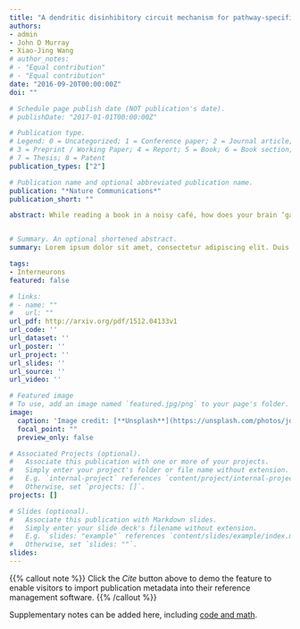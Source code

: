 ```yaml
---
title: "A dendritic disinhibitory circuit mechanism for pathway-specific gating"
authors:
- admin
- John D Murray
- Xiao-Jing Wang
# author_notes:
# - "Equal contribution"
# - "Equal contribution"
date: "2016-09-20T00:00:00Z"
doi: ""

# Schedule page publish date (NOT publication's date).
# publishDate: "2017-01-01T00:00:00Z"

# Publication type.
# Legend: 0 = Uncategorized; 1 = Conference paper; 2 = Journal article;
# 3 = Preprint / Working Paper; 4 = Report; 5 = Book; 6 = Book section;
# 7 = Thesis; 8 = Patent
publication_types: ["2"]

# Publication name and optional abbreviated publication name.
publication: "*Nature Communications*"
publication_short: ""

abstract: While reading a book in a noisy café, how does your brain ‘gate in’ visual information while filtering out auditory stimuli? Here we propose a mechanism for such flexible routing of information flow in a complex brain network (pathway-specific gating), tested using a network model of pyramidal neurons and three classes of interneurons with connection probabilities constrained by data. We find that if inputs from different pathways cluster on a pyramidal neuron dendrite, a pathway can be gated-on by a disinhibitory circuit motif. The branch-specific disinhibition can be achieved despite dense interneuronal connectivity, even with random connections. Moreover, clustering of input pathways on dendrites can naturally emerge through synaptic plasticity regulated by dendritic inhibition. This gating mechanism in a neural circuit is further demonstrated by performing a context-dependent decision-making task. The model suggests that cognitive flexibility engages top-down signalling of behavioural rule or context that targets specific classes of inhibitory neurons.


# Summary. An optional shortened abstract.
summary: Lorem ipsum dolor sit amet, consectetur adipiscing elit. Duis posuere tellus ac convallis placerat. Proin tincidunt magna sed ex sollicitudin condimentum.

tags:
- Interneurons
featured: false

# links:
# - name: ""
#   url: ""
url_pdf: http://arxiv.org/pdf/1512.04133v1
url_code: ''
url_dataset: ''
url_poster: ''
url_project: ''
url_slides: ''
url_source: ''
url_video: ''

# Featured image
# To use, add an image named `featured.jpg/png` to your page's folder. 
image:
  caption: 'Image credit: [**Unsplash**](https://unsplash.com/photos/jdD8gXaTZsc)'
  focal_point: ""
  preview_only: false

# Associated Projects (optional).
#   Associate this publication with one or more of your projects.
#   Simply enter your project's folder or file name without extension.
#   E.g. `internal-project` references `content/project/internal-project/index.md`.
#   Otherwise, set `projects: []`.
projects: []

# Slides (optional).
#   Associate this publication with Markdown slides.
#   Simply enter your slide deck's filename without extension.
#   E.g. `slides: "example"` references `content/slides/example/index.md`.
#   Otherwise, set `slides: ""`.
slides:
---
```


{{% callout note %}}
Click the *Cite* button above to demo the feature to enable visitors to import publication metadata into their reference management software.
{{% /callout %}}

Supplementary notes can be added here, including [code and math](https://sourcethemes.com/academic/docs/writing-markdown-latex/).
